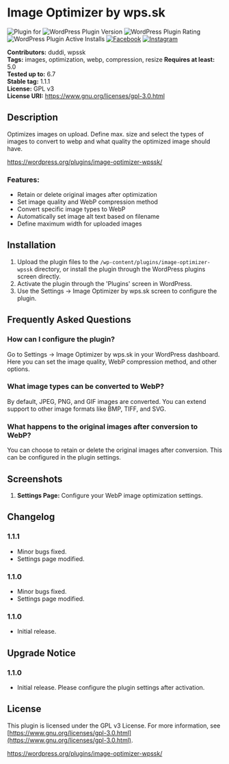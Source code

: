 # Image Optimizer by wps.sk
![Plugin for](https://img.shields.io/badge/Wordpress-21759B?style=flat&logo=wordpress&logoColor=white)
![WordPress Plugin Version](https://img.shields.io/wordpress/plugin/v/image-optimizer-wpssk?style=flat)
![WordPress Plugin Rating](https://img.shields.io/wordpress/plugin/r/image-optimizer-wpssk?style=flat)
![WordPress Plugin Active Installs](https://img.shields.io/wordpress/plugin/i/image-optimizer-wpssk?style=flat)
[![Facebook](https://img.shields.io/badge/Facebook-0866FF?style=flat&logo=facebook&logoColor=white)](https://www.facebook.com/strankanakluc)
[![Instagram](https://img.shields.io/badge/Instagram-E4405F?style=flat&logo=instagram&logoColor=white)](https://www.instagram.com/tvorbawebov/)

**Contributors:** duddi, wpssk  
**Tags:** images, optimization, webp, compression, resize
**Requires at least:** 5.0  
**Tested up to:** 6.7  
**Stable tag:** 1.1.1  
**License:** GPL v3  
**License URI:** https://www.gnu.org/licenses/gpl-3.0.html  

## Description

Optimizes images on upload. Define max. size and select the types of images to convert to webp and what quality the optimized image should have.

https://wordpress.org/plugins/image-optimizer-wpssk/

### Features:
- Retain or delete original images after optimization
- Set image quality and WebP compression method
- Convert specific image types to WebP
- Automatically set image alt text based on filename
- Define maximum width for uploaded images

## Installation

1. Upload the plugin files to the `/wp-content/plugins/image-optimizer-wpssk` directory, or install the plugin through the WordPress plugins screen directly.
2. Activate the plugin through the 'Plugins' screen in WordPress.
3. Use the Settings -> Image Optimizer by wps.sk screen to configure the plugin.

## Frequently Asked Questions

### How can I configure the plugin?

Go to Settings -> Image Optimizer by wps.sk in your WordPress dashboard. Here you can set the image quality, WebP compression method, and other options.

### What image types can be converted to WebP?

By default, JPEG, PNG, and GIF images are converted. You can extend support to other image formats like BMP, TIFF, and SVG.

### What happens to the original images after conversion to WebP?

You can choose to retain or delete the original images after conversion. This can be configured in the plugin settings.

## Screenshots

1. **Settings Page:** Configure your WebP image optimization settings.

## Changelog

### 1.1.1
* Minor bugs fixed.
* Settings page modified.

### 1.1.0
* Minor bugs fixed.
* Settings page modified.

### 1.1.0
* Initial release.

## Upgrade Notice

### 1.1.0
* Initial release. Please configure the plugin settings after activation.

## License

This plugin is licensed under the GPL v3 License. For more information, see [https://www.gnu.org/licenses/gpl-3.0.html](https://www.gnu.org/licenses/gpl-3.0.html).


https://wordpress.org/plugins/image-optimizer-wpssk/
